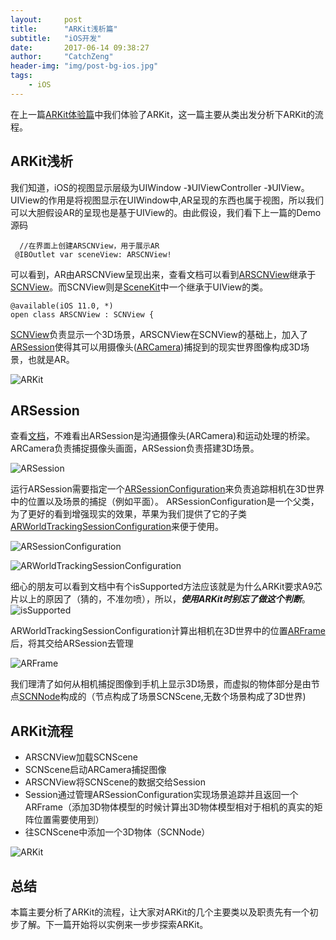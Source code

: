 ```yaml
---
layout:     post
title:      "ARKit浅析篇"
subtitle:   "iOS开发"
date:       2017-06-14 09:38:27
author:     "CatchZeng"
header-img: "img/post-bg-ios.jpg"
tags:
    - iOS
---
```

<span id="busuanzi_container_page_pv"></span>

在上一篇[ARKit体验篇](http://catchzeng.com/2017/06/13/ARKit体验篇/)中我们体验了ARKit，这一篇主要从类出发分析下ARKit的流程。

## ARKit浅析
我们知道，iOS的视图显示层级为UIWindow -》UIViewController -》UIView。UIView的作用是将视图显示在UIWindow中,AR呈现的东西也属于视图，所以我们可以大胆假设AR的呈现也是基于UIView的。由此假设，我们看下上一篇的Demo源码
```
  //在界面上创建ARSCNView，用于展示AR
 @IBOutlet var sceneView: ARSCNView!
```
可以看到，AR由ARSCNView呈现出来，查看文档可以看到[ARSCNView](https://developer.apple.com/documentation/arkit/arscnview)继承于[SCNView](https://developer.apple.com/documentation/scenekit/scnview)。而SCNView则是[SceneKit](https://developer.apple.com/documentation/scenekit)中一个继承于UIView的类。
```
@available(iOS 11.0, *)
open class ARSCNView : SCNView {
```
[SCNView](https://developer.apple.com/documentation/scenekit/scnview)负责显示一个3D场景，ARSCNView在SCNView的基础上，加入了[ARSession](https://developer.apple.com/documentation/arkit/arsession)使得其可以用摄像头([ARCamera](https://developer.apple.com/documentation/arkit/arcamera))捕捉到的现实世界图像构成3D场景，也就是AR。

![ARKit](http://upload-images.jianshu.io/upload_images/943491-ecf16187b749b8a6.png?imageMogr2/auto-orient/strip%7CimageView2/2/w/1240)

## ARSession
查看[文档](https://developer.apple.com/documentation/arkit/arsession)，不难看出ARSession是沟通摄像头(ARCamera)和运动处理的桥梁。ARCamera负责捕捉摄像头画面，ARSession负责搭建3D场景。

![ARSession](http://upload-images.jianshu.io/upload_images/943491-90c48ba66b8751ad.png?imageMogr2/auto-orient/strip%7CimageView2/2/w/1240)

运行ARSession需要指定一个[ARSessionConfiguration](https://developer.apple.com/documentation/arkit/arsessionconfiguration)来负责追踪相机在3D世界中的位置以及场景的捕捉（例如平面）。
ARSessionConfiguration是一个父类，为了更好的看到增强现实的效果，苹果为我们提供了它的子类[ARWorldTrackingSessionConfiguration](https://developer.apple.com/documentation/arkit/arworldtrackingsessionconfiguration)来便于使用。

![ARSessionConfiguration](http://upload-images.jianshu.io/upload_images/943491-0176e0636dd1fdf9.png?imageMogr2/auto-orient/strip%7CimageView2/2/w/1240)

![ARWorldTrackingSessionConfiguration](http://upload-images.jianshu.io/upload_images/943491-aa2f01e187dedee3.png?imageMogr2/auto-orient/strip%7CimageView2/2/w/1240)

细心的朋友可以看到文档中有个isSupported方法应该就是为什么ARKit要求A9芯片以上的原因了（猜的，不准勿喷），所以，***使用ARKit时别忘了做这个判断***。
![isSupported](http://upload-images.jianshu.io/upload_images/943491-635dfadf320ca5fc.png?imageMogr2/auto-orient/strip%7CimageView2/2/w/1240)

ARWorldTrackingSessionConfiguration计算出相机在3D世界中的位置[ARFrame](https://developer.apple.com/documentation/arkit/ARFrame)后，将其交给ARSession去管理

![ARFrame](http://upload-images.jianshu.io/upload_images/943491-9f5327bc022e762d.png?imageMogr2/auto-orient/strip%7CimageView2/2/w/1240)

我们理清了如何从相机捕捉图像到手机上显示3D场景，而虚拟的物体部分是由节点[SCNNode](https://developer.apple.com/documentation/scenekit/scnnode)构成的（节点构成了场景SCNScene,无数个场景构成了3D世界)

## ARKit流程
* ARSCNView加载SCNScene
* SCNScene启动ARCamera捕捉图像
* ARSCNView将SCNScene的数据交给Session
* Session通过管理ARSessionConfiguration实现场景追踪并且返回一个ARFrame（添加3D物体模型的时候计算出3D物体模型相对于相机的真实的矩阵位置需要使用到）
* 往SCNScene中添加一个3D物体（SCNNode）

![ARKit](http://upload-images.jianshu.io/upload_images/943491-990530b6eba9202a.png?imageMogr2/auto-orient/strip%7CimageView2/2/w/1240)

## 总结

本篇主要分析了ARKit的流程，让大家对ARKit的几个主要类以及职责先有一个初步了解。下一篇开始将以实例来一步步探索ARKit。